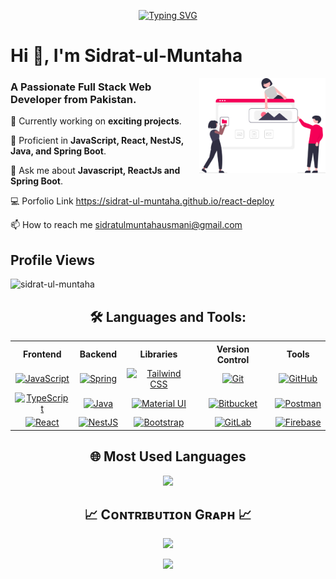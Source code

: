 <p align="center">
  <!-- Typing SVG by DenverCoder1 - https://github.com/DenverCoder1/readme-typing-svg -->  
  <a href="https://git.io/typing-svg"><img src="https://readme-typing-svg.demolab.com?font=Fira+Code&size=22&pause=1000&color=F75C7E&center=true&width=600&lines=Hello+There!%F0%9F%91%8B;I%E2%80%99m+a+Full+Stack+Web+Developer+%F0%9F%92%BB;2%2B+years+of+coding+experience%E2%8F%B3;Building+seamless+web+experiences+%F0%9F%8C%8D;Turning+ideas+into+responsive+designs+%F0%9F%8E%A8" alt="Typing SVG" /></a>
</p>

<h1>Hi 👋, I'm Sidrat-ul-Muntaha</h1>
<img align="right" width="40%" src="website.svg">

<h3>A Passionate Full Stack Web Developer from Pakistan.</h3>

<div>
<p>🔭 Currently working on <b>exciting projects</b>.</p>
<p>🚀 Proficient in <b>JavaScript, React, NestJS, Java, and Spring Boot</b>.</p>
<p>💬 Ask me about <b>Javascript, ReactJs and Spring Boot</b>.</p>
<p>💻 Porfolio Link <a href ="https://sidrat-ul-muntaha.github.io/react-deploy/">https://sidrat-ul-muntaha.github.io/react-deploy</a></p>
<p>📫 How to reach me <a href="mailto:sidratulmuntahausmani@gmail.com">sidratulmuntahausmani@gmail.com</a></p>
</div>

<!--Profile Count Badge-->
<h2 align="left">Profile Views</h2>
<p align="left">
  <img src="https://komarev.com/ghpvc/?username=sidrat-ul-muntaha&label=Profile%20views&color=770677&style=for-the-badge&logo=star" alt="sidrat-ul-muntaha" style="padding-right:20px;" />
</p>

<h2 align="center">🛠️ Languages and Tools:</h2>
<div align="center">
  <table>
    <tr>
      <th>Frontend</th>
      <th>Backend</th>
      <th>Libraries</th>
      <th>Version Control</th>
      <th>Tools</th>
    </tr>
    <tr>
      <td align="center"><a href="https://skillicons.dev"><img src="https://skillicons.dev/icons?i=js&perline=3" alt="JavaScript"></a></td>
      <td align="center"><a href="https://skillicons.dev"><img src="https://skillicons.dev/icons?i=java&perline=3" alt="Spring"></a></td>
      <td align="center"><a href="https://skillicons.dev"><img src="https://skillicons.dev/icons?i=tailwind&perline=3" alt="Tailwind CSS"></a></td>
      <td align="center"><a href="https://skillicons.dev"><img src="https://skillicons.dev/icons?i=git&perline=3" alt="Git"></a></td>
      <td align="center"><a href="https://skillicons.dev"><img src="https://skillicons.dev/icons?i=idea&perline=3" alt="GitHub"></a></td>
    </tr>
    <tr>
      <td align="center"><a href="https://skillicons.dev"><img src="https://skillicons.dev/icons?i=ts&perline=3" alt="TypeScript"></a></td>
      <td align="center"><a href="https://skillicons.dev"><img src="https://skillicons.dev/icons?i=spring&perline=3" alt="Java"></a></td>
      <td align="center"><a href="https://skillicons.dev"><img src="https://skillicons.dev/icons?i=mui&perline=3" alt="Material UI"></a></td>
      <td align="center"><a href="https://skillicons.dev"><img src="https://skillicons.dev/icons?i=bitbucket&perline=3" alt="Bitbucket"></a></td>
      <td align="center"><a href="https://skillicons.dev"><img src="https://skillicons.dev/icons?i=vscode&perline=3" alt="Postman"></a></td>
    </tr>
    <tr>
      <td align="center"><a href="https://skillicons.dev"><img src="https://skillicons.dev/icons?i=react&perline=3" alt="React"></a></td>
      <td align="center"><a href="https://skillicons.dev"><img src="https://skillicons.dev/icons?i=nestjs&perline=3" alt="NestJS"></a></td>
      <td align="center"><a href="https://skillicons.dev"><img src="https://skillicons.dev/icons?i=bootstrap&perline=3" alt="Bootstrap"></a></td>
      <td align="center"><a href="https://skillicons.dev"><img src="https://skillicons.dev/icons?i=gitlab&perline=3" alt="GitLab"></a></td>
      <td align="center"><a href="https://skillicons.dev"><img src="https://skillicons.dev/icons?i=postman&perline=3" alt="Firebase"></a></td>
    </tr>
  </table>
</div>

<h2 align="center">🌐 Most Used Languages</h2>
<p align="center"><img src="https://github-readme-stats.vercel.app/api/top-langs/?username=sidrat-ul-muntaha&theme=dark&hide_border=false&include_all_commits=true&count_private=true&layout=compact" /></p>

<!--Github stats Table--> 
<!-- <h2 align="center">📊 Gɪᴛʜᴜʙ Sᴛᴀᴛs 📊</h2>

<table width="100%">
  <tr>
    <td width="50%">
      <h3 align="center"><strong>Gɪᴛʜᴜʙ Sᴛᴀᴛs</strong></h3>
      <p align="center">
        <a href="https://github.com/sidrat-ul-muntaha">
          <img align="center" src="https://github-readme-stats.vercel.app/api?username=sidrat-ul-muntaha&count_private=true&show_icons=true&theme=nightowl" alt="GitHub Stats" />
        </a>
      </p>
    </td>
    <td width="50%">
      <h3 align="center"><strong>Sᴛʀᴇᴀᴋ Sᴛᴀᴛs</strong></h3>
      <p align="center">
        <a href="https://github.com/sidrat-ul-muntaha">
          <img align="center" src="https://streak-stats.demolab.com?user=sidrat-ul-muntaha&theme=nightowl" alt="Streak Stats" />
        </a>
      </p>
    </td>
  </tr>
</table>
<br />
 -->
<!--Contribution Graph-->
<h2 align="center">📈 Cᴏɴᴛʀɪʙᴜᴛɪᴏɴ Gʀᴀᴘʜ 📈</h2>
<div align="center">
    <img src="https://github-readme-activity-graph.vercel.app/graph?username=sidrat-ul-muntaha&bg_color=011627&color=79d3c3&line=c792ea&point=ffeb95&area=true&hide_border=false" border-radius="15">
</div>

<!--Footer--> 
<p align="center">
  <img src="https://capsule-render.vercel.app/api?type=waving&color=gradient&height=65&section=footer"/>
</p>
